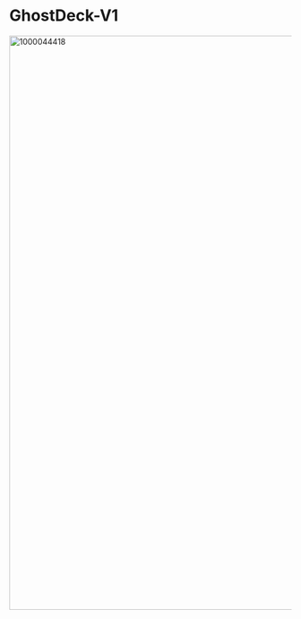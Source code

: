 # GhostDeck-V1

<img width="1024" height="1024" alt="1000044418" src="https://github.com/user-attachments/assets/7df02b25-a597-4fca-8069-d48ae1c09ca7" />
